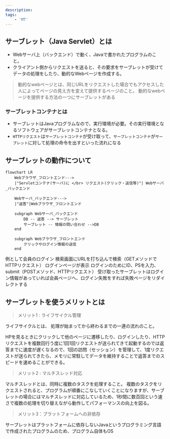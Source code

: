 ```yaml
---
description: 
tags: 
    - 'MT' 
---
```


## サーブレット（Java Servlet）とは

- Webサーバ上（バックエンド）で動く、Javaで書かれたプログラムのこと。
- クライアント側からリクエストを送ると、その要求をサーブレットが受けてデータの処理をしたり、動的なWebページを作成する。
> 動的なwebページとは、同じURLをリクエストした場合でもアクセスした人によってページの見え方を変えて提供するページのこと。
> 動的なwebページを提供する方法の一つにサーブレットがある

### サーブレットコンテナとは

- サーブレットはJavaプログラムなので、実行環境が必要。その実行環境となるソフトウェアがサーブレットコンテナとなる。
- `HTTPリクエスト`は`サーブレットコンテナ`が受け取って、`サーブレットコンテナ`が`サーブレット`に対して処理の命令を出すといった流れになる

## サーブレットの動作について

```mermaid
flowchart LR
	Webブラウザ_フロントエンド--->
	|"Servletコンテナ(サーバ)に </br> リクエスト(クリック・送信等)"| Webサーバ_バックエンド
	
	Webサーバ_バックエンド--->
	|"返答"|Webブラウザ_フロントエンド
	
	subgraph Webサーバ_バックエンド
		DB -- 返答 --> サーブレット
		サーブレット -- 情報の問い合わせ -->DB
	end
	
	subgraph Webブラウザ_フロントエンド
		クリックやログイン情報の送信
	end

```

例として会員のログイン
検索画面にURLを打ち込んで検索（GETメソッドでHTTPリクエスト）
ログインページが表示
ログインのためにID、PSを入力、submit（POSTメソッド、HTTPリクエスト）
受け取ったサーブレットはログイン情報があっていれば会員ページへ、ログイン失敗をすれば失敗ページをリダイレクトする

## サーブレットを使うメリットとは

> メリット1 : ライフサイクル管理

ライフサイクルとは、
処理が始まってから終わるまでの一連の流れのこと。

HPを見るときにクリックして他のページに遷移したり、ログインしたり、HTTPリクエストを複数回行う度に1回1回リクエストが送られてきて起動するのでは返答までに速度が遅くなるので、1回の訪問（セッション）を管理して、1度リクエストが送られてきたら、メモリに常駐してデータを維持することで返答までのスピードを速めることができる。

> メリット2 : マルチスレッド対応

マルチスレッドとは、同時に複数のタスクを処理すること。
複数のタスクをリクエストされると、プログラムが順番にこなしていくことになりますが、サーブレットの場合にはマルチスレッドに対応しているため、1秒間に数百回という速さで複数の処理を切り替えながら動作してパフォーマンスの向上を図る。

> メリット3：プラットフォームへの非依存

サーブレットはプラットフォームに依存しないJavaというプログラミング言語で作成されたプログラムのため、プログラム自体もOS